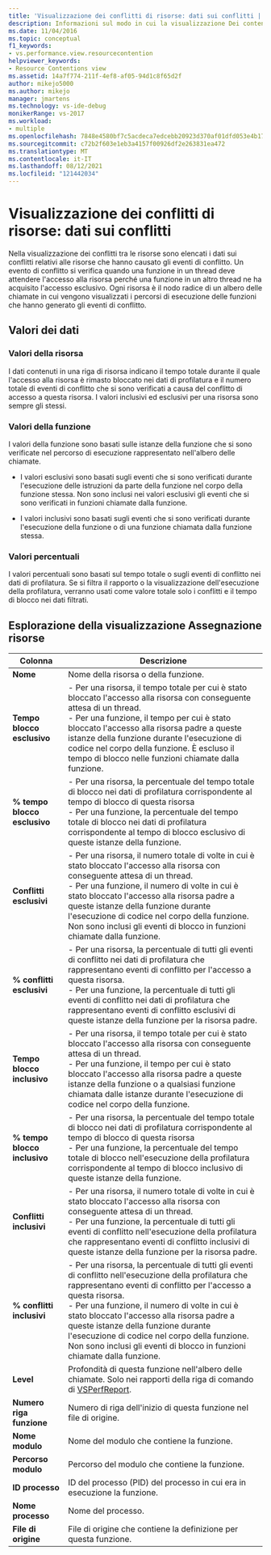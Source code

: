```yaml
---
title: 'Visualizzazione dei conflitti di risorse: dati sui conflitti | Microsoft Docs'
description: Informazioni sul modo in cui la visualizzazione Dei contenuti delle risorse elenca i dati sui contenuti per le risorse che sono state l'origine di eventi di contention.
ms.date: 11/04/2016
ms.topic: conceptual
f1_keywords:
- vs.performance.view.resourcecontention
helpviewer_keywords:
- Resource Contentions view
ms.assetid: 14a7f774-211f-4ef8-af05-94d1c8f65d2f
author: mikejo5000
ms.author: mikejo
manager: jmartens
ms.technology: vs-ide-debug
monikerRange: vs-2017
ms.workload:
- multiple
ms.openlocfilehash: 7848e4580bf7c5acdeca7edcebb20923d370af01dfd053e4b17234635fefa182
ms.sourcegitcommit: c72b2f603e1eb3a4157f00926df2e263831ea472
ms.translationtype: MT
ms.contentlocale: it-IT
ms.lasthandoff: 08/12/2021
ms.locfileid: "121442034"
---
```

# <a name="resource-contentions-view---contention-data"></a>Visualizzazione dei conflitti di risorse: dati sui conflitti
Nella visualizzazione dei conflitti tra le risorse sono elencati i dati sui conflitti relativi alle risorse che hanno causato gli eventi di conflitto. Un evento di conflitto si verifica quando una funzione in un thread deve attendere l'accesso alla risorsa perché una funzione in un altro thread ne ha acquisito l'accesso esclusivo. Ogni risorsa è il nodo radice di un albero delle chiamate in cui vengono visualizzati i percorsi di esecuzione delle funzioni che hanno generato gli eventi di conflitto.

## <a name="data-values"></a>Valori dei dati

### <a name="resource-values"></a>Valori della risorsa
 I dati contenuti in una riga di risorsa indicano il tempo totale durante il quale l'accesso alla risorsa è rimasto bloccato nei dati di profilatura e il numero totale di eventi di conflitto che si sono verificati a causa del conflitto di accesso a questa risorsa. I valori inclusivi ed esclusivi per una risorsa sono sempre gli stessi.

### <a name="function-values"></a>Valori della funzione
 I valori della funzione sono basati sulle istanze della funzione che si sono verificate nel percorso di esecuzione rappresentato nell'albero delle chiamate.

- I valori esclusivi sono basati sugli eventi che si sono verificati durante l'esecuzione delle istruzioni da parte della funzione nel corpo della funzione stessa. Non sono inclusi nei valori esclusivi gli eventi che si sono verificati in funzioni chiamate dalla funzione.

- I valori inclusivi sono basati sugli eventi che si sono verificati durante l'esecuzione della funzione o di una funzione chiamata dalla funzione stessa.

### <a name="percentage-values"></a>Valori percentuali
 I valori percentuali sono basati sul tempo totale o sugli eventi di conflitto nei dati di profilatura. Se si filtra il rapporto o la visualizzazione dell'esecuzione della profilatura, verranno usati come valore totale solo i conflitti e il tempo di blocco nei dati filtrati.

## <a name="navigating-the-resource-allocation-view"></a>Esplorazione della visualizzazione Assegnazione risorse

|Colonna|Descrizione|
|------------|-----------------|
|**Nome**|Nome della risorsa o della funzione.|
|**Tempo blocco esclusivo**|- Per una risorsa, il tempo totale per cui è stato bloccato l'accesso alla risorsa con conseguente attesa di un thread.<br />- Per una funzione, il tempo per cui è stato bloccato l'accesso alla risorsa padre a queste istanze della funzione durante l'esecuzione di codice nel corpo della funzione. È escluso il tempo di blocco nelle funzioni chiamate dalla funzione.|
|**% tempo blocco esclusivo**|- Per una risorsa, la percentuale del tempo totale di blocco nei dati di profilatura corrispondente al tempo di blocco di questa risorsa<br />- Per una funzione, la percentuale del tempo totale di blocco nei dati di profilatura corrispondente al tempo di blocco esclusivo di queste istanze della funzione.|
|**Conflitti esclusivi**|- Per una risorsa, il numero totale di volte in cui è stato bloccato l'accesso alla risorsa con conseguente attesa di un thread.<br />- Per una funzione, il numero di volte in cui è stato bloccato l'accesso alla risorsa padre a queste istanze della funzione durante l'esecuzione di codice nel corpo della funzione. Non sono inclusi gli eventi di blocco in funzioni chiamate dalla funzione.|
|**% conflitti esclusivi**|- Per una risorsa, la percentuale di tutti gli eventi di conflitto nei dati di profilatura che rappresentano eventi di conflitto per l'accesso a questa risorsa.<br />- Per una funzione, la percentuale di tutti gli eventi di conflitto nei dati di profilatura che rappresentano eventi di conflitto esclusivi di queste istanze della funzione per la risorsa padre.|
|**Tempo blocco inclusivo**|- Per una risorsa, il tempo totale per cui è stato bloccato l'accesso alla risorsa con conseguente attesa di un thread.<br />- Per una funzione, il tempo per cui è stato bloccato l'accesso alla risorsa padre a queste istanze della funzione o a qualsiasi funzione chiamata dalle istanze durante l'esecuzione di codice nel corpo della funzione.|
|**% tempo blocco inclusivo**|- Per una risorsa, la percentuale del tempo totale di blocco nei dati di profilatura corrispondente al tempo di blocco di questa risorsa<br />- Per una funzione, la percentuale del tempo totale di blocco nell'esecuzione della profilatura corrispondente al tempo di blocco inclusivo di queste istanze della funzione.|
|**Conflitti inclusivi**|- Per una risorsa, il numero totale di volte in cui è stato bloccato l'accesso alla risorsa con conseguente attesa di un thread.<br />- Per una funzione, la percentuale di tutti gli eventi di conflitto nell'esecuzione della profilatura che rappresentano eventi di conflitto inclusivi di queste istanze della funzione per la risorsa padre.|
|**% conflitti inclusivi**|- Per una risorsa, la percentuale di tutti gli eventi di conflitto nell'esecuzione della profilatura che rappresentano eventi di conflitto per l'accesso a questa risorsa.<br />- Per una funzione, il numero di volte in cui è stato bloccato l'accesso alla risorsa padre a queste istanze della funzione durante l'esecuzione di codice nel corpo della funzione. Non sono inclusi gli eventi di blocco in funzioni chiamate dalla funzione.|
|**Level**|Profondità di questa funzione nell'albero delle chiamate. Solo nei rapporti della riga di comando di [VSPerfReport](../profiling/vsperfreport.md).|
|**Numero riga funzione**|Numero di riga dell'inizio di questa funzione nel file di origine.|
|**Nome modulo**|Nome del modulo che contiene la funzione.|
|**Percorso modulo**|Percorso del modulo che contiene la funzione.|
|**ID processo**|ID del processo (PID) del processo in cui era in esecuzione la funzione.|
|**Nome processo**|Nome del processo.|
|**File di origine**|File di origine che contiene la definizione per questa funzione.|
